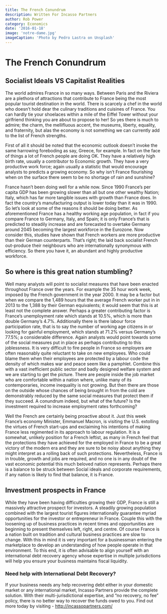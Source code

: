 ```yaml
---
title: The French Conundrum
description: Written For Incasso Partners
author: Rob Power
category: Economics
date: '2016-01-18'
image: 'notre-dame.jpg'
imageCaption: 'Photo by Pedro Lastra on Unsplash'
---
```

# The French Conundrum
## Socialist Ideals VS Capitalist Realities

The world admires France in so many ways. Between Paris and the Riviera are a plethora of attractions that contribute to France being the most popular tourist destination in the world. There is scarcely a chef in the world who doesn’t hold dear the culinary traditions and cuisines of France. You can hardly tie your shoelaces within a mile of the Eiffel Tower without your girlfriend thinking you are about to propose to her! So yes there is much to admire; the charm, the mellifluous accent, the museums, liberty, equality, and fraternity, but alas the economy is not something we can currently add to the list of French strengths.

First of all it should be noted that the economic outlook doesn’t invoke the same harrowing foreboding as say, Greece, for example. In fact on the face of things a lot of French people are doing OK. They have a relatively high birth rate, usually a contributor to Economic growth. They have a very productive work force; again usually a statistic that would encourage analysts to predicts a growing economy. So why isn’t France flourishing when on the surface there seem to be no shortage of rain and sunshine?

France hasn’t been doing well for a while now. Since 1990 France’s per capita GDP has been growing slower than all but one other wealthy Nation; Italy, which has far more tangible issues with growth than France does. In fact the country’s manufacturing output is lower today than it was in 1990. So let’s look at some of the reasons it should be doing better. As aforementioned France has a healthy working age population, in fact if you compare France to Germany, Italy, and Spain; it is only France’s that is predicted to steadily increase and are forecasted to overtake Germany around 2045 becoming the largest workforce in the Eurozone. Now consider this, studies have shown that French workers are more productive than their German counterparts. That’s right; the laid back socialist French out-produce their neighbours who are internationally synonymous with efficiency. So there you have it, an abundant and highly productive workforce. 
## So where is this great nation stumbling?
Well many analysts will point to socialist measures that have been enacted throughout France over the years. For example the 35 hour work week, imposed by the French government in the year 2000. It may be a factor but when we compare the 1,489 hours that the average French worker put in in 2013 to the 1,388 by their German equivalents; it would seem that this is at least not the complete answer. Perhaps a greater contributing factor is France’s unemployment rate which stands at 10.5%, which is more than double Germany’s 4.7%. Additionally there is there labour force participation rate, that is to say the number of working age citizens in or looking for gainful employment, which stands at 71.2% versus Germany’s 77.5%; a considerable difference. Again analysts would point towards some of the social measures put in place as perhaps contributing to this joblessness. It is very difficult to fire people in France so employers are often reasonably quite reluctant to take on new employees. Who could blame them when their employees are protected by a labour code the density of which makes war and peace seem like a pamphlet. Combine this with a vast inefficient public sector and badly designed welfare system and we are starting to get the picture. There are people inside the job market who are comfortable within a nation where, unlike many of its contemporaries, income inequality is not growing. But then there are those on the outside whose chances of being brought in from the cold are demonstrably reduced by the same social measures that protect them if they succeed. A conundrum indeed, but what of the future? Is the investment required to increase employment rates forthcoming?

Well the French are certainly being proactive about it. Just this week France’s economy Minister, Emmanuel Macron, is visiting the U.S. extolling the virtues of French start-ups and exclaiming his intentions of making France less regimented in its approach to labour regulation. It is a somewhat, unlikely position for a French leftist, as many in French feel that the protections they have achieved for the employed in France to be a great victory of the modern era and they are sure to be noisy about anything they might interpret as a rolling back of such protections. Nevertheless, France is in trouble, growth and jobs are required, and no one is in any doubt of the vast economic potential this much beloved nation represents. Perhaps there is a balance to be struck between Social ideals and corporate requirements, if any nation is likely to find that balance, it is France.

## Investment prospects in France
While they have been having difficulties growing their GDP, France is still a massively attractive prospect for investors. A steadily growing population combined with the largest tourist figures internationally guarantee myriad opportunities for the investor or entrepreneur in France. Couple this with the loosening up of business practices in recent times and opportunities are beginning to present themselves left, right, and centre. Of course France is a nation built on tradition and cultural business practices are slow to change. With this in mind it is very important for a businessman entering the marketplace to develop an understanding of how people operate in that environment. To this end, it is often advisable to align yourself with an international debt recovery agency whose expertise in multiple jurisdictions will help you ensure your business maintains fiscal liquidity.
### Need help with International Debt Recovery?
If your business needs any help recovering debt either in your domestic market or any international market, Incasso Partners provide the complete solution. With their multi-jurisdictional expertise, and “no recovery, no fee” policy, there is no better way to recover the funds owed to you.
Find out more today by visiting - http://incassopartners.com/


